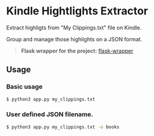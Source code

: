 # Kindle Hightlights Extractor

Extract highligts from "My Clippings.txt" file on Kindle.

Group and manage those highlights on a JSON format.

> **Flask wrapper for the project:** [flask-wrapper](https://github.com/yankeexe/kindle-highlights-extractor/tree/flask-wrapper)

## Usage

### Basic usage

```bash
$ python3 app.py my_clippings.txt
```

### User defined JSON filename.

```bash
$ python3 app.py my_clippings.txt -o books
```
